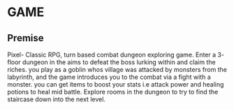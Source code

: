 # GAME
## Premise
Pixel- Classic RPG, turn based combat dungeon exploring game.
Enter a 3- floor dungeon in the aims to defeat the boss lurking within and claim the riches.
you play as a goblin whos village was attacked by monsters from the labyrinth, and the game introduces you to the combat via a fight with a monster.
you can get items to boost your stats i.e attack power and healing potions to heal mid battle.
Explore rooms in the dungeon to try to find the staircase down into the next level.


